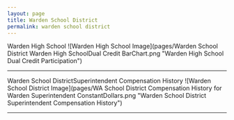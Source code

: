 ```yaml
---
layout: page
title: Warden School District
permalink: warden school district
---
```



Warden High School
![Warden High School Image](pages/Warden School District Warden High SchoolDual Credit BarChart.png "Warden High School Dual Credit Participation")

___

Warden School DistrictSuperintendent Compensation History
![Warden School District Image](pages/WA School District Compensation History for Warden Superintendent ConstantDollars.png "Warden School District Superintendent Compensation History")

___

